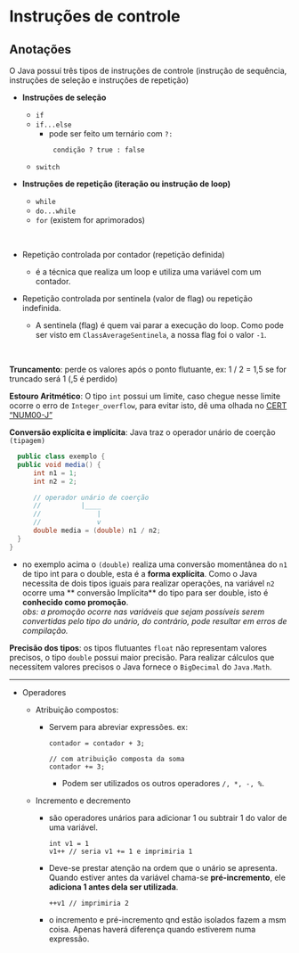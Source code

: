 # Instruções de controle

## Anotações

O Java possuí três tipos de instruções de controle (instrução de sequência, instruções de seleção e instruções de
repetição)

- **Instruções de seleção**
    - `if`
    - `if...else`
        - pode ser feito um ternário com `?:`
          ```
           condição ? true : false
          ```
    - `switch`

- **Instruções de repetição (iteração ou instrução de loop)**
    - `while`
    - `do...while`
    - `for` (existem for aprimorados)

<br/>

- Repetição controlada por contador (repetição definida)
    - é a técnica que realiza um loop e utiliza uma variável com um contador.

- Repetição controlada por sentinela (valor de flag) ou repetição indefinida.
    - A sentinela (flag) é quem vai parar a execução do loop. Como pode ser visto em `ClassAverageSentinela`, a nossa
      flag foi o valor `-1`.

<br/>

**Truncamento**: perde os valores após o ponto flutuante, ex: 1 / 2 = 1,5 se for truncado será 1 (,5 é perdido) <br/>

**Estouro Aritmético**: O tipo `int` possui um limite, caso chegue nesse limite ocorre o erro de `Integer_overflow`,
para evitar isto, dê uma olhada
no [CERT “NUM00-J”](https://wiki.sei.cmu.edu/confluence/display/java/NUM00-J.+Detect+or+prevent+integer+overflow) <br/>

**Conversão explícita e implícita**: Java traz o operador unário de coerção `(tipagem)`

  ```Java
    public class exemplo {
    public void media() {
        int n1 = 1;
        int n2 = 2;

        // operador unário de coerção
        //          |____
        //              |
        //              v
        double media = (double) n1 / n2;
    }
}
  ```

- no exemplo acima o `(double)` realiza uma conversão momentânea do `n1` de tipo int para o double, esta é a **forma
  explícita**. Como o Java necessita de dois tipos iguais para realizar operações, na variável `n2` ocorre uma **
  conversão Implícita** do tipo para ser double, isto é **conhecido como promoção**. <br/>
  _obs: a promoção ocorre nas variáveis que sejam possíveis serem convertidas pelo tipo do unário, do contrário, pode
  resultar em erros de compilação._ <br/>
  
**Precisão dos tipos**: os tipos flutuantes `float` não representam valores precisos, o tipo `double` possui maior precisão. Para realizar 
cálculos que necessitem valores precisos o Java fornece o `BigDecimal` do `Java.Math`. <br/>
  
---

- Operadores
    - Atribuição compostos:
        - Servem para abreviar expressões. ex:
            ```
            contador = contador + 3;
          
            // com atribuição composta da soma
            contador += 3;
            ```
            - Podem ser utilizados os outros operadores `/, *, -, %`.
        
    - Incremento e decremento
        - são operadores unários para adicionar 1 ou subtrair 1 do valor de uma variável.
            ```
            int v1 = 1
            v1++ // seria v1 += 1 e imprimiria 1
            ```
        - Deve-se prestar atenção na ordem que o unário se apresenta. Quando estiver antes da 
          variável chama-se **pré-incremento**, ele **adiciona 1 antes dela ser utilizada**.
            ```
            ++v1 // imprimiria 2
            ```
        - o incremento e pré-incremento qnd estão isolados fazem a msm coisa. Apenas haverá diferença
          quando estiverem numa expressão.
          

    